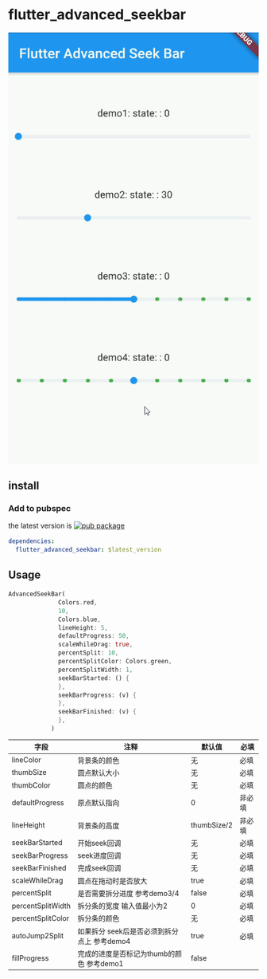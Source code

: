 # flutter_advanced_seekbar

![](https://raw.githubusercontent.com/jiang111/flutter_advanced_seekbar/master/img/demo.gif)


## install

### Add to pubspec

the latest version is [![pub package](https://img.shields.io/pub/v/flutter_advanced_seekbar.svg)](https://pub.dartlang.org/packages/flutter_advanced_seekbar)

```yaml
dependencies:
  flutter_advanced_seekbar: $latest_version
```

## Usage 
```dart
AdvancedSeekBar(
              Colors.red,
              10,
              Colors.blue,
              lineHeight: 5,
              defaultProgress: 50,
              scaleWhileDrag: true,
              percentSplit: 10,
              percentSplitColor: Colors.green,
              percentSplitWidth: 1,
              seekBarStarted: () {
              },
              seekBarProgress: (v) {
              },
              seekBarFinished: (v) {
              },
            )
```


| 字段 | 注释 | 默认值 | 必填 |
| -- | -- | -- | -- |
| lineColor | 背景条的颜色 |无| 必填 |
| thumbSize | 圆点默认大小 |无 | 必填 |
| thumbColor | 圆点的颜色  |无| 必填 |
| defaultProgress | 原点默认指向 |0|  非必填 |
| lineHeight | 背景条的高度  |thumbSize/2| 非必填 |
| seekBarStarted | 开始seek回调  |无| 必填 |
| seekBarProgress | seek进度回调  |无| 必填 | 
| seekBarFinished | 完成seek回调  |无| 必填 | 
| scaleWhileDrag | 圆点在拖动时是否放大 |true | 必填 | 
| percentSplit | 是否需要拆分进度 参考demo3/4  |false| 必填 | 
| percentSplitWidth | 拆分条的宽度 输入值最小为2  |0| 必填 | 
| percentSplitColor | 拆分条的颜色  |无| 必填 | 
| autoJump2Split | 如果拆分 seek后是否必须到拆分点上 参考demo4 |true| 必填 | 
| fillProgress | 完成的进度是否标记为thumb的颜色 参考demo1 |false| | 必填 | 


